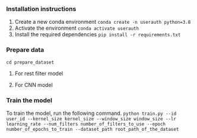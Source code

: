 ### Installation instructions
1. Create a new conda environment
    ```conda create -n userauth python=3.8```
2. Activate the environment
    ```conda activate userauth```
3. Install the required dependencies
    ```pip install -r requirements.txt```

### Prepare data 
```cd prepare_dataset```
1. For rest filter model

2. For CNN model

### Train the model
To train the model, run the following command.
    ```python train.py --id user_id --kernel_size kernel_size --window_size window_size --lr learning_rate --num_filters number_of_filters_to_use --epoch number_of_epochs_to_train --dataset_path root_path_of_the_dataset```